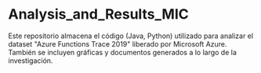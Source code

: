 # Analysis_and_Results_MIC
Este repositorio almacena el código (Java, Python) utilizado para analizar el dataset "Azure Functions Trace 2019" liberado por Microsoft Azure. También se incluyen gráficas y documentos generados a lo largo de la investigación.
